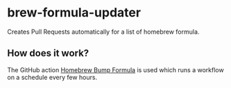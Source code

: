 # brew-formula-updater

Creates Pull Requests automatically for a list of homebrew formula.

## How does it work?

The GitHub action [Homebrew Bump Formula](https://github.com/dawidd6/action-homebrew-bump-formula) is used which runs a workflow on a schedule every few hours.
